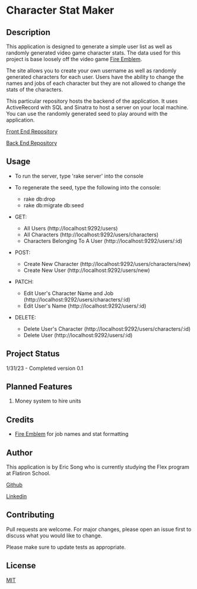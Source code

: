 # Character Stat Maker

## Description
This application is designed to generate a simple user list as well as randomly generated video game character stats. The data used for this project is base loosely off the video game [Fire Emblem](https://en.wikipedia.org/wiki/Fire_Emblem).

The site allows you to create your own username as well as randomly generated characters for each user. Users have the ability to change the names and jobs of each character but they are not allowed to change the stats of the characters.

This particular repository hosts the backend of the application. It uses ActiveRecord with SQL and Sinatra to host a server on your local machine. You can use the randomly generated seed to play around with the application.

[Front End Repository](https://github.com/ericksong91/character-stat-maker-FE)

[Back End Repository](https://github.com/ericksong91/character-stat-maker-BE)

## Usage

- To run the server, type 'rake server' into the console

- To regenerate the seed, type the following into the console:
    - rake db:drop
    - rake db:migrate db:seed

- GET: 
    - All Users (http://localhost:9292/users)
    - All Characters (http://localhost:9292/users/characters)
    - Characters Belonging To A User (http://localhost:9292/users/:id)
- POST:
    - Create New Character (http://localhost:9292/users/characters/new)
    - Create New User (http://localhost:9292/users/new)
- PATCH:
    - Edit User's Character Name and Job (http://localhost:9292/users/characters/:id)
    - Edit User's Name (http://localhost:9292/users/:id)
- DELETE:
    - Delete User's Character (http://localhost:9292/users/characters/:id)
    - Delete User (http://localhost:9292/users/:id)

## Project Status

1/31/23 - Completed version 0.1

## Planned Features

1. Money system to hire units

## Credits  

- [Fire Emblem](https://en.wikipedia.org/wiki/Fire_Emblem) for job names and stat formatting

## Author

This application is by Eric Song who is currently studying the Flex program at Flatiron School.

[Github](https://github.com/ericksong91)

[Linkedin](https://www.linkedin.com/in/eric-song-45597062)


## Contributing 
Pull requests are welcome. For major changes, please open an issue first to discuss what you would like to change.

Please make sure to update tests as appropriate.

## License
[MIT](https://choosealicense.com/licenses/mit/)